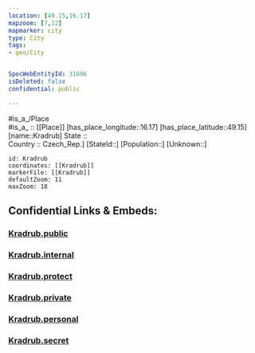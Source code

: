 ```yaml
---
location: [49.15,16.17] 
mapzoom: [7,12] 
mapmarker: city 
type: City
tags:
- geo/City


SpocWebEntityId: 31606
isDeleted: false
confidential: public

---
```

#is_a_/Place  
#is_a_ :: [[Place]] 
[has_place_longitude::16.17] 
[has_place_latitude::49.15] 
[name::Kradrub] 
State ::  
Country :: Czech_Rep.] 
[StateId::] 
[Population::] 
[Unknown::] 


```leaflet
id: Kradrub
coordinates: [[Kradrub]] 
markerFile: [[Kradrub]] 
defaultZoom: 11 
maxZoom: 18
```


## Confidential Links & Embeds: 

### [Kradrub.public](/_public/\Earth\Continent\Europe\Europe~Central\Czech_Republic\regions~Czech_Republic\Vysočina\CityKradrub.public.md) 

### [Kradrub.internal](/_internal/\Earth\Continent\Europe\Europe~Central\Czech_Republic\regions~Czech_Republic\Vysočina\CityKradrub.internal.md) 

### [Kradrub.protect](/_protect/\Earth\Continent\Europe\Europe~Central\Czech_Republic\regions~Czech_Republic\Vysočina\CityKradrub.protect.md) 

### [Kradrub.private](/_private/\Earth\Continent\Europe\Europe~Central\Czech_Republic\regions~Czech_Republic\Vysočina\CityKradrub.private.md) 

### [Kradrub.personal](/_personal/\Earth\Continent\Europe\Europe~Central\Czech_Republic\regions~Czech_Republic\Vysočina\CityKradrub.personal.md) 

### [Kradrub.secret](/_secret/\Earth\Continent\Europe\Europe~Central\Czech_Republic\regions~Czech_Republic\Vysočina\CityKradrub.secret.md)

